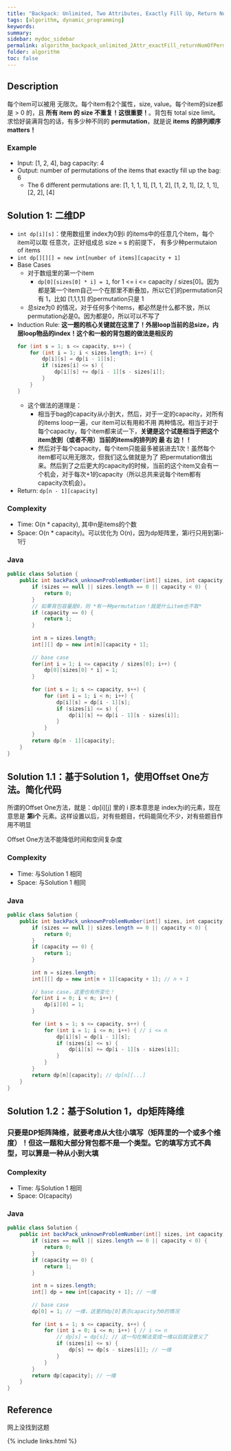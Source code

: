 ```yaml
---
title: "Backpack: Unlimited, Two Attributes, Exactly Fill Up, Return Number of Permutations of Items"
tags: [algorithm, dynamic_programming]
keywords:
summary:
sidebar: mydoc_sidebar
permalink: algorithm_backpack_unlimited_2Attr_exactFill_returnNumOfPermutation.html
folder: algorithm
toc: false
---
```


## Description
每个item可以被用 无限次。每个item有2个属性，size, value。每个item的size都是 > 0 的，且 **所有 item 的 size 不重复！这很重要！**。背包有 total size limit。
求恰好装满背包的话，有多少种不同的 **permutation**，就是说 **items 的排列顺序 matters！**

### Example
* Input: [1, 2, 4], bag capacity: 4
* Output: number of permutations of the items that exactly fill up the bag: 6
  * The 6 different permutations are: [1, 1, 1, 1], [1, 1, 2], [1, 2, 1], [2, 1, 1], [2, 2], [4]

## Solution 1: 二维DP
* `int dp[i][s]`：使用数组里 index为0到i 的items中的任意几个item，每个item可以取 任意次，正好组成总 size = s 的前提下，
有多少种permutaion of items
* `int dp[][][] = new int[number of items][capacity + 1]`
* Base Cases
  * 对于数组里的第一个item
    * `dp[0][sizes[0] * i] = 1`, for 1 <= i <= capacity / sizes[0]。因为都是第一个item自己一个在那里不断叠加，所以它们的permutation只有 1，比如 [1,1,1,1] 的permutation只是 1
  * 总size为0 的情况，对于任何多个items，都必然是什么都不放，所以permutation必是0。因为都是0，所以可以不写了
* Induction Rule: **这一题的核心关键就在这里了！外层loop当前的总size，内层loop物品的index！这个和一般的背包题的做法是相反的**
  ```java
  for (int s = 1; s <= capacity, s++) {
      for (int i = 1; i < sizes.length; i++) {
          dp[i][s] = dp[i - 1][s];
          if (sizes[i] <= s) {
              dp[i][s] += dp[i - 1][s - sizes[i]];
          }
      }
  }
  ```
  * 这个做法的道理是：
    * 相当于bag的capacity从小到大，然后，对于一定的capacity，对所有的items loop一遍，cur item可以有用和不用 两种情况。相当于对于每个capacity，每个item都来试一下，**关键是这个试是相当于把这个item放到（或者不用）当前的items的排列的   最   右   边！！** 
    * 然后对于每个capacity，每个item只能最多被装进去1次！虽然每个item都可以用无限次，但我们这么做就是为了 把permutation做出来。然后到了之后更大的capacity的时候，当前的这个item又会有一个机会，对于每次+1的capacity（所以总共来说每个item都有capacity次机会）。
* Return: `dp[n - 1][capacity]`

### Complexity
* Time: O(n * capacity), 其中n是items的个数
* Space: O(n * capacity)。可以优化为 O(n)，因为dp矩阵里，第i行只用到第i-1行

### Java
```java
public class Solution {     
    public int backPack_unknownProblemNumber(int[] sizes, int capacity) {
        if (sizes == null || sizes.length == 0 || capacity < 0) {
            return 0;
        }
        // 如果背包容量是0，则 *有一种permutation！就是什么item也不取*
        if (capacity == 0) {
            return 1;
        }
        
        int n = sizes.length;
        int[][] dp = new int[n][capacity + 1];
        
        // base case
        for(int i = 1; i <= capacity / sizes[0]; i++) {
            dp[0][sizes[0] * i] = 1;
        }
        
        for (int s = 1; s <= capacity, s++) {
            for (int i = 1; i < n; i++) {
                dp[i][s] = dp[i - 1][s];
                if (sizes[i] <= s) {
                    dp[i][s] += dp[i - 1][s - sizes[i]];
                }
            }
        }
        return dp[n - 1][capacity];
    }
}
```

## Solution 1.1：基于Solution 1，使用Offset One方法。简化代码
所谓的Offset One方法，就是：dp[i][j] 里的 i 原本意思是 index为i的元素，现在意思是 **第i个** 元素。这样设置以后，对有些题目，代码能简化不少，对有些题目作用不明显

Offset One方法不能降低时间和空间复杂度

### Complexity
* Time: 与Solution 1 相同
* Space: 与Solution 1 相同

### Java
```java
public class Solution {     
    public int backPack_unknownProblemNumber(int[] sizes, int capacity) {
        if (sizes == null || sizes.length == 0 || capacity < 0) {
            return 0;
        }
        if (capacity == 0) {
            return 1;
        }
        
        int n = sizes.length;
        int[][] dp = new int[n + 1][capacity + 1]; // n + 1
        
        // base case，这里也有所变化！
        for(int i = 0; i < n; i++) {
            dp[i][0] = 1;
        }
        
        for (int s = 1; s <= capacity, s++) {
            for (int i = 1; i <= n; i++) { // i <= n
                dp[i][s] = dp[i - 1][s];
                if (sizes[i] <= s) {
                    dp[i][s] += dp[i - 1][s - sizes[i]];
                }
            }
        }
        return dp[n][capacity]; // dp[n][...]
    }
}
```

## Solution 1.2：基于Solution 1，dp矩阵降维

### 只要是DP矩阵降维，就要考虑从大往小填写（矩阵里的一个或多个维度）！但这一题和大部分背包都不是一个类型。它的填写方式不典型，可以算是一种从小到大填

### Complexity
* Time: 与Solution 1 相同
* Space: O(capacity)

### Java
```java
public class Solution {     
    public int backPack_unknownProblemNumber(int[] sizes, int capacity) {
        if (sizes == null || sizes.length == 0 || capacity < 0) {
            return 0;
        }
        if (capacity == 0) {
            return 1;
        }
        
        int n = sizes.length;
        int[] dp = new int[capacity + 1]; // 一维
        
        // base case
        dp[0] = 1; // 一维，这里的dp[0]表示capacity为0的情况
        
        for (int s = 1; s <= capacity, s++) {
            for (int i = 0; i <= n; i++) { // i <= n
                // dp[s] = dp[s]; // 这一句在解法变成一维以后就没意义了
                if (sizes[i] <= s) {
                    dp[s] += dp[s - sizes[i]]; // 一维
                }
            }
        }
        return dp[capacity]; // 一维
    }
}
```

## Reference
网上没找到这题

{% include links.html %}

